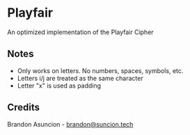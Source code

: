 # Playfair
An optimized implementation of the Playfair Cipher

## Notes
* Only works on letters. No numbers, spaces, symbols, etc.
* Letters i/j are treated as the same character
* Letter "x" is used as padding

## Credits
Brandon Asuncion - brandon@suncion.tech